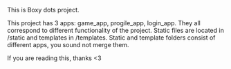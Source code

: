 This is Boxy dots project. 

This project has 3 apps: game_app, progile_app, login_app. They all correspond to different functionality of the project. 
Static files are located in /static and templates in /templates. Static and template folders consist of different apps, you sound not merge them. 

If you are reading this, thanks <3